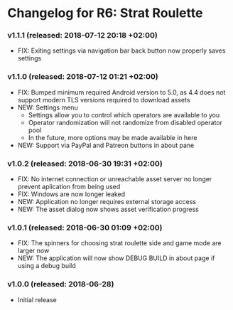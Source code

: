# Changelog for R6: Strat Roulette

### v1.1.1 (released: 2018-07-12 20:18 +02:00)
- FIX: Exiting settings via navigation bar back button now properly saves settings

### v1.1.0 (released: 2018-07-12 01:21 +02:00)
- FIX: Bumped minimum required Android version to 5.0, as 4.4 does not support modern TLS versions 
  required to download assets
- NEW: Settings menu
  - Settings allow you to control which operators are available to you
  - Operator randomization will not randomize from disabled operator pool
  - In the future, more options may be made available in here
- NEW: Support via PayPal and Patreon buttons in about pane

### v1.0.2 (released: 2018-06-30 19:31 +02:00)
- FIX: No internet connection or unreachable asset server no longer prevent aplication from being 
  used
- FIX: Windows are now longer leaked
- NEW: Application no longer requires external storage access
- NEW: The asset dialog now shows asset verification progress

### v1.0.1 (released: 2018-06-30 01:09 +02:00)
- FIX: The spinners for choosing strat roulette side and game mode are larger now
- NEW: The application will now show DEBUG BUILD in about page if using a debug build

### v1.0.0 (released: 2018-06-28)
- Initial release
